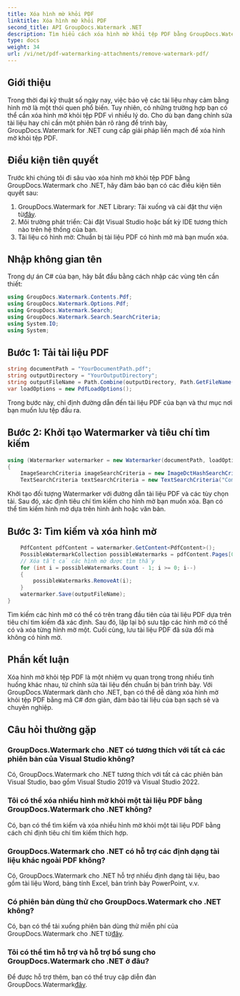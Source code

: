 ```yaml
---
title: Xóa hình mờ khỏi PDF
linktitle: Xóa hình mờ khỏi PDF
second_title: API GroupDocs.Watermark .NET
description: Tìm hiểu cách xóa hình mờ khỏi tệp PDF bằng GroupDocs.Watermark cho .NET. Các bước dễ dàng để chỉnh sửa tài liệu chuyên nghiệp.
type: docs
weight: 34
url: /vi/net/pdf-watermarking-attachments/remove-watermark-pdf/
---
```

## Giới thiệu
Trong thời đại kỹ thuật số ngày nay, việc bảo vệ các tài liệu nhạy cảm bằng hình mờ là một thói quen phổ biến. Tuy nhiên, có những trường hợp bạn có thể cần xóa hình mờ khỏi tệp PDF vì nhiều lý do. Cho dù bạn đang chỉnh sửa tài liệu hay chỉ cần một phiên bản rõ ràng để trình bày, GroupDocs.Watermark for .NET cung cấp giải pháp liền mạch để xóa hình mờ khỏi tệp PDF.
## Điều kiện tiên quyết
Trước khi chúng tôi đi sâu vào xóa hình mờ khỏi tệp PDF bằng GroupDocs.Watermark cho .NET, hãy đảm bảo bạn có các điều kiện tiên quyết sau:
1.  GroupDocs.Watermark for .NET Library: Tải xuống và cài đặt thư viện từ[đây](https://releases.groupdocs.com/Watermark/net/).
2. Môi trường phát triển: Cài đặt Visual Studio hoặc bất kỳ IDE tương thích nào trên hệ thống của bạn.
3. Tài liệu có hình mờ: Chuẩn bị tài liệu PDF có hình mờ mà bạn muốn xóa.

## Nhập không gian tên
Trong dự án C# của bạn, hãy bắt đầu bằng cách nhập các vùng tên cần thiết:
```csharp
using GroupDocs.Watermark.Contents.Pdf;
using GroupDocs.Watermark.Options.Pdf;
using GroupDocs.Watermark.Search;
using GroupDocs.Watermark.Search.SearchCriteria;
using System.IO;
using System;
```
## Bước 1: Tải tài liệu PDF
```csharp
string documentPath = "YourDocumentPath.pdf";
string outputDirectory = "YourOutputDirectory";
string outputFileName = Path.Combine(outputDirectory, Path.GetFileName(documentPath));
var loadOptions = new PdfLoadOptions();
```
Trong bước này, chỉ định đường dẫn đến tài liệu PDF của bạn và thư mục nơi bạn muốn lưu tệp đầu ra.
## Bước 2: Khởi tạo Watermarker và tiêu chí tìm kiếm
```csharp
using (Watermarker watermarker = new Watermarker(documentPath, loadOptions))
{
    ImageSearchCriteria imageSearchCriteria = new ImageDctHashSearchCriteria(Constants.LogoPng);
    TextSearchCriteria textSearchCriteria = new TextSearchCriteria("Company Name");
```
Khởi tạo đối tượng Watermarker với đường dẫn tài liệu PDF và các tùy chọn tải. Sau đó, xác định tiêu chí tìm kiếm cho hình mờ bạn muốn xóa. Bạn có thể tìm kiếm hình mờ dựa trên hình ảnh hoặc văn bản.
## Bước 3: Tìm kiếm và xóa hình mờ
```csharp
    PdfContent pdfContent = watermarker.GetContent<PdfContent>();
    PossibleWatermarkCollection possibleWatermarks = pdfContent.Pages[0].Search(imageSearchCriteria.Or(textSearchCriteria));
    // Xóa tất cả các hình mờ được tìm thấy
    for (int i = possibleWatermarks.Count - 1; i >= 0; i--)
    {
        possibleWatermarks.RemoveAt(i);
    }
    watermarker.Save(outputFileName);
}
```
Tìm kiếm các hình mờ có thể có trên trang đầu tiên của tài liệu PDF dựa trên tiêu chí tìm kiếm đã xác định. Sau đó, lặp lại bộ sưu tập các hình mờ có thể có và xóa từng hình mờ một. Cuối cùng, lưu tài liệu PDF đã sửa đổi mà không có hình mờ.

## Phần kết luận
Xóa hình mờ khỏi tệp PDF là một nhiệm vụ quan trọng trong nhiều tình huống khác nhau, từ chỉnh sửa tài liệu đến chuẩn bị bản trình bày. Với GroupDocs.Watermark dành cho .NET, bạn có thể dễ dàng xóa hình mờ khỏi tệp PDF bằng mã C# đơn giản, đảm bảo tài liệu của bạn sạch sẽ và chuyên nghiệp.
## Câu hỏi thường gặp
### GroupDocs.Watermark cho .NET có tương thích với tất cả các phiên bản của Visual Studio không?
Có, GroupDocs.Watermark cho .NET tương thích với tất cả các phiên bản Visual Studio, bao gồm Visual Studio 2019 và Visual Studio 2022.
### Tôi có thể xóa nhiều hình mờ khỏi một tài liệu PDF bằng GroupDocs.Watermark cho .NET không?
Có, bạn có thể tìm kiếm và xóa nhiều hình mờ khỏi một tài liệu PDF bằng cách chỉ định tiêu chí tìm kiếm thích hợp.
### GroupDocs.Watermark cho .NET có hỗ trợ các định dạng tài liệu khác ngoài PDF không?
Có, GroupDocs.Watermark cho .NET hỗ trợ nhiều định dạng tài liệu, bao gồm tài liệu Word, bảng tính Excel, bản trình bày PowerPoint, v.v.
### Có phiên bản dùng thử cho GroupDocs.Watermark cho .NET không?
 Có, bạn có thể tải xuống phiên bản dùng thử miễn phí của GroupDocs.Watermark cho .NET từ[đây](https://releases.groupdocs.com/).
### Tôi có thể tìm hỗ trợ và hỗ trợ bổ sung cho GroupDocs.Watermark cho .NET ở đâu?
 Để được hỗ trợ thêm, bạn có thể truy cập diễn đàn GroupDocs.Watermark[đây](https://forum.groupdocs.com/c/watermark/19).